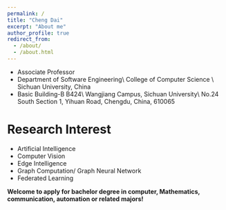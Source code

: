 ```yaml
---
permalink: /
title: "Cheng Dai"
excerpt: "About me"
author_profile: true
redirect_from: 
  - /about/
  - /about.html
---
```


* Associate Professor
* Department of Software Engineering\\
College of Computer Science \\
Sichuan University, China
* Basic Building-B B424\\
Wangjiang Campus, Sichuan University\\
No.24 South Section 1, Yihuan Road, Chengdu, China, 610065


Research Interest
======
* Artificial Intelligence
* Computer Vision
* Edge Intelligence
* Graph Computation/ Graph Neural Network
* Federated Learning<br/>

**Welcome to apply for bachelor degree in computer, Mathematics, communication, automation or related majors!**
